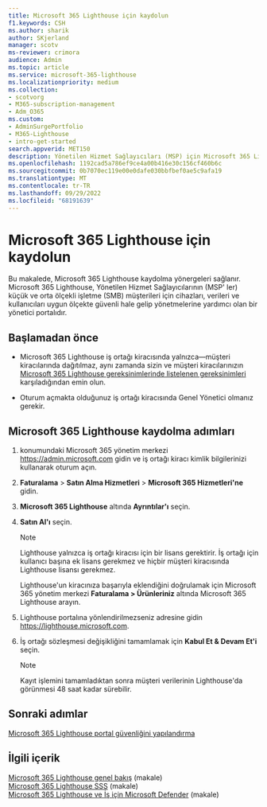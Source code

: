 ```yaml
---
title: Microsoft 365 Lighthouse için kaydolun
f1.keywords: CSH
ms.author: sharik
author: SKjerland
manager: scotv
ms-reviewer: crimora
audience: Admin
ms.topic: article
ms.service: microsoft-365-lighthouse
ms.localizationpriority: medium
ms.collection:
- scotvorg
- M365-subscription-management
- Adm_O365
ms.custom:
- AdminSurgePortfolio
- M365-Lighthouse
- intro-get-started
search.appverid: MET150
description: Yönetilen Hizmet Sağlayıcıları (MSP) için Microsoft 365 Lighthouse kaydolmayı öğrenin.
ms.openlocfilehash: 1192cad5a786ef9ce4a00b416e30c156cf460b6c
ms.sourcegitcommit: 0b7070ec119e00e0dafe030bbfbef0ae5c9afa19
ms.translationtype: MT
ms.contentlocale: tr-TR
ms.lasthandoff: 09/29/2022
ms.locfileid: "68191639"
---
```

# <a name="sign-up-for-microsoft-365-lighthouse"></a>Microsoft 365 Lighthouse için kaydolun

Bu makalede, Microsoft 365 Lighthouse kaydolma yönergeleri sağlanır. Microsoft 365 Lighthouse, Yönetilen Hizmet Sağlayıcılarının (MSP' ler) küçük ve orta ölçekli işletme (SMB) müşterileri için cihazları, verileri ve kullanıcıları uygun ölçekte güvenli hale gelip yönetmelerine yardımcı olan bir yönetici portalıdır. 

## <a name="before-you-begin"></a>Başlamadan önce

- Microsoft 365 Lighthouse iş ortağı kiracısında yalnızca&mdash;müşteri kiracılarında dağıtılmaz, aynı zamanda sizin ve müşteri kiracılarınızın [Microsoft 365 Lighthouse gereksinimlerinde listelenen gereksinimleri](m365-lighthouse-requirements.md) karşıladığından emin olun.

- Oturum açmakta olduğunuz iş ortağı kiracısında Genel Yönetici olmanız gerekir.

## <a name="steps-to-sign-up-for-microsoft-365-lighthouse"></a>Microsoft 365 Lighthouse kaydolma adımları

1. konumundaki Microsoft 365 yönetim merkezi <a href="https://go.microsoft.com/fwlink/p/?linkid=2024339" target="_blank">https://admin.microsoft.com</a> gidin ve iş ortağı kiracı kimlik bilgilerinizi kullanarak oturum açın. 

2. **Faturalama** > **Satın Alma Hizmetleri** > **Microsoft 365 Hizmetleri'ne** gidin.
   
3. **Microsoft 365 Lighthouse** altında **Ayrıntılar'ı** seçin. 

4. **Satın Al'ı** seçin.

    > [!NOTE]
    > Lighthouse yalnızca iş ortağı kiracısı için bir lisans gerektirir. İş ortağı için kullanıcı başına ek lisans gerekmez ve hiçbir müşteri kiracısında Lighthouse lisansı gerekmez. 

    Lighthouse'un kiracınıza başarıyla eklendiğini doğrulamak için Microsoft 365 yönetim merkezi **Faturalama > Ürünleriniz** altında Microsoft 365 Lighthouse arayın.

5. Lighthouse portalına yönlendirilmezseniz adresine gidin <a href="https://go.microsoft.com/fwlink/p/?linkid=2168110" target="_blank">https://lighthouse.microsoft.com</a>.

6. İş ortağı sözleşmesi değişikliğini tamamlamak için **Kabul Et & Devam Et'i** seçin.

    > [!NOTE]
    > Kayıt işlemini tamamladıktan sonra müşteri verilerinin Lighthouse'da görünmesi 48 saat kadar sürebilir.

## <a name="next-steps"></a>Sonraki adımlar

[Microsoft 365 Lighthouse portal güvenliğini yapılandırma](m365-lighthouse-configure-portal-security.md) 

## <a name="related-content"></a>İlgili içerik

[Microsoft 365 Lighthouse genel bakış](m365-lighthouse-overview.md) (makale)   
[Microsoft 365 Lighthouse SSS](m365-lighthouse-faq.yml) (makale)   
[Microsoft 365 Lighthouse ve İş için Microsoft Defender](../security/defender-business/mdb-lighthouse-integration.md) (makale)
